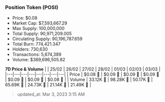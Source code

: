 
  ### Position Token (POSI)
  - Price: $0.08
  - Market Cap: $7,593,667.29
  - Max Supply: 100,000,000
  - Total Supply: 90,971,209.005
  - Circulating Supply: 90,196,787.659
  - Total Burn: 774,421.347
  - Holders: 730,630
  - Transactions: 5,674,389
  - Volume: $389,696,505.82

  **7D Price & Volume**
  | | 25&#x2F;02 | 26&#x2F;02 | 27&#x2F;02 | 28&#x2F;02 | 01&#x2F;03 | 02&#x2F;03 | 03&#x2F;03 |
  |---|---|---|---|---|---|---|---|
  | Price | $0.08 🚀 | $0.09 🚀 | $0.09 🔻 | $0.09 🚀 | $0.09 🚀 | $0.09 🔻 | $0.08 🔻 |
  | Volume | 33.12K 🔻 | 98.28K 🚀 | 50.17K 🔻 | 65.69K 🚀 | 24.73K 🔻 | 21.14K 🔻 | 21.49K 🚀 |

  > updated_at: Mar 3, 2023 3:15 AM
